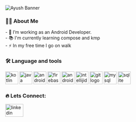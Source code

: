 ![ Ayush Banner ]( https://raw.github.com/Ayush-75/Ayush-75/main/Orange.png )

<h3 align="left">👩‍💻 About Me</h3>

<p align="left">
- 🔭 I’m working as an Android Developer.<br>
- 📚 I'm currently learning compose and kmp<br>
- ⚡ In my free time I go on walk
</p>

<h3 align="left">🛠 Language and tools</h3>

<div align="left">
    <img src="https://cdn.jsdelivr.net/gh/devicons/devicon/icons/kotlin/kotlin-original.svg" height="40" alt="kotlin logo" />
    <img src="https://cdn.jsdelivr.net/gh/devicons/devicon/icons/java/java-original.svg" height="40" alt="java logo" />
    <img src="https://cdn.simpleicons.org/android/3DDC84" height="40" alt="android logo" />
    <img src="https://cdn.simpleicons.org/firebase/FFCA28" height="40" alt="firebase logo" />
    <img src="https://cdn.jsdelivr.net/gh/devicons/devicon/icons/androidstudio/androidstudio-original.svg" height="40" alt="androidstudio logo" />
    <img src="https://skillicons.dev/icons?i=idea" height="40" alt="intellijidea logo" />
    <img src="https://cdn.jsdelivr.net/gh/devicons/devicon/icons/git/git-original.svg" height="40" alt="git logo" />
    <img src="https://cdn.jsdelivr.net/gh/devicons/devicon/icons/mysql/mysql-original.svg" height="40" alt="mysql logo" />
    <img src="https://cdn.jsdelivr.net/gh/devicons/devicon/icons/sqlite/sqlite-original.svg" height="40" alt="sqlite logo" />
</div>

<h3 align="left">🔥 Lets Connect:</h3>

<div align="left">
    <a href="https://www.linkedin.com/in/ayushshrivastava75/" target="_blank">
        <img src="https://raw.githubusercontent.com/maurodesouza/profile-readme-generator/master/src/assets/icons/social/linkedin/default.svg" width="56" height="40" alt="linkedin logo" />
    </a>
</div>

